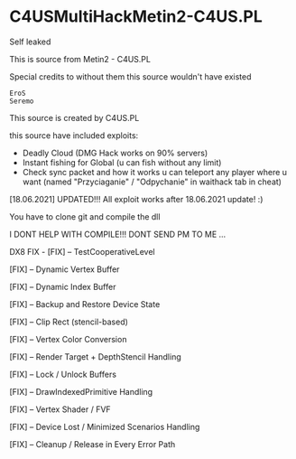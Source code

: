 # C4USMultiHackMetin2-C4US.PL

Self leaked

This is source from Metin2 - C4US.PL

Special credits to without them this source wouldn't have existed

    EroS
    Seremo

This source is created by C4US.PL


this source have included exploits: 
- Deadly Cloud (DMG Hack works on 90% servers)
- Instant fishing for Global (u can fish without any limit)
- Check sync packet and how it works u can teleport any player where u want (named "Przyciaganie" / "Odpychanie" in waithack tab in cheat)

[18.06.2021]
UPDATED!!!
All exploit works after 18.06.2021 update! :)


You have to clone git and compile the dll

I DONT HELP WITH COMPILE!!! DONT SEND PM TO ME ...

DX8 FIX - 
[FIX] – TestCooperativeLevel

[FIX] – Dynamic Vertex Buffer

[FIX] – Dynamic Index Buffer

[FIX] – Backup and Restore Device State

[FIX] – Clip Rect (stencil-based)

[FIX] – Vertex Color Conversion

[FIX] – Render Target + DepthStencil Handling

[FIX] – Lock / Unlock Buffers

[FIX] – DrawIndexedPrimitive Handling

[FIX] – Vertex Shader / FVF

[FIX] – Device Lost / Minimized Scenarios Handling

[FIX] – Cleanup / Release in Every Error Path

